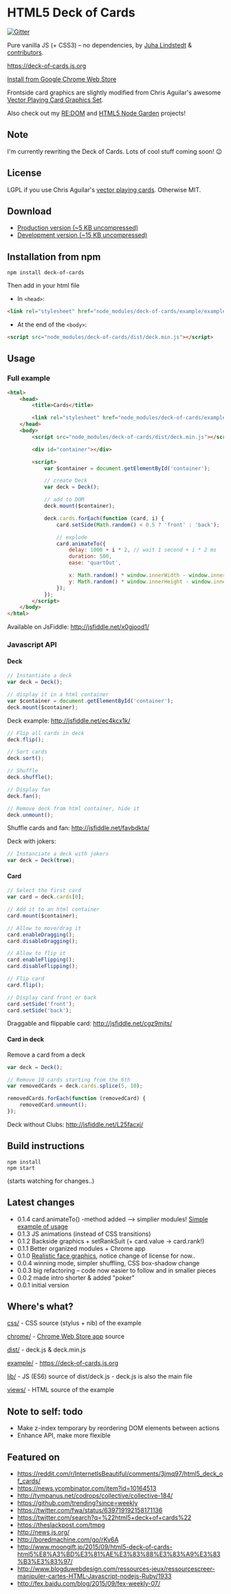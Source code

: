 # HTML5 Deck of Cards
[![Gitter](https://badges.gitter.im/Join%20Chat.svg)](https://gitter.im/pakastin/deck-of-cards?utm_source=badge&utm_medium=badge&utm_campaign=pr-badge)

Pure vanilla JS (+ CSS3) – no dependencies, by [Juha Lindstedt](https://github.com/pakastin) & [contributors](https://github.com/pakastin/deck-of-cards/graphs/contributors).

https://deck-of-cards.js.org

[Install from Google Chrome Web Store](https://chrome.google.com/webstore/detail/html5-deck-of-cards/ljafdfknpepklmkhomgaocmehgfdcpno)

Frontside card graphics are slightly modified from Chris Aguilar's awesome [Vector Playing Card Graphics Set](http://sourceforge.net/projects/vector-cards/).

Also check out my [RE:DOM](https://redom.js.org) and [HTML5 Node Garden](https://nodegarden.js.org) projects!

## Note
I'm currently rewriting the Deck of Cards. Lots of cool stuff coming soon! 😉

## License

LGPL if you use Chris Aguilar's [vector playing cards](http://sourceforge.net/projects/vector-cards/). Otherwise MIT.

## Download

- [Production version (~5 KB uncompressed)](https://deck-of-cards.js.org/dist/deck.min.js)
- [Development version (~15 KB uncompressed)](https://deck-of-cards.js.org/dist/deck.js)

## Installation from npm
    npm install deck-of-cards

Then add in your html file

- In `<head>`:

``` html
<link rel="stylesheet" href="node_modules/deck-of-cards/example/example.css">
```

- At the end of the `<body>`:

``` html
<script src="node_modules/deck-of-cards/dist/deck.min.js"></script>
```


## Usage

### Full example

``` html
<html>
    <head>
        <title>Cards</title>

        <link rel="stylesheet" href="node_modules/deck-of-cards/example/example.css">
    </head>
    <body>
        <script src="node_modules/deck-of-cards/dist/deck.min.js"></script>

        <div id="container"></div>

        <script>
            var $container = document.getElementById('container');

            // create Deck
            var deck = Deck();

            // add to DOM
            deck.mount($container);

            deck.cards.forEach(function (card, i) {
                card.setSide(Math.random() < 0.5 ? 'front' : 'back');

                // explode
                card.animateTo({
                    delay: 1000 + i * 2, // wait 1 second + i * 2 ms
                    duration: 500,
                    ease: 'quartOut',

                    x: Math.random() * window.innerWidth - window.innerWidth / 2,
                    y: Math.random() * window.innerHeight - window.innerHeight / 2
                });
            });
        </script>
    </body>
</html>
```

Available on JsFiddle: http://jsfiddle.net/x0gjood1/


### Javascript API

#### Deck

``` js
// Instantiate a deck
var deck = Deck();

// display it in a html container
var $container = document.getElementById('container');
deck.mount($container);
```

Deck example: http://jsfiddle.net/ec4kcx1k/

``` js
// Flip all cards in deck
deck.flip();

// Sort cards
deck.sort();

// Shuffle
deck.shuffle();

// Display fan
deck.fan();

// Remove deck from html container, hide it
deck.unmount();
```

Shuffle cards and fan: http://jsfiddle.net/favbdkta/

Deck with jokers:

``` js
// Instanciate a deck with jokers
var deck = Deck(true);
```


#### Card

``` js
// Select the first card
var card = deck.cards[0];

// Add it to an html container
card.mount($container);

// Allow to move/drag it
card.enableDragging();
card.disableDragging();

// Allow to flip it
card.enableFlipping();
card.disableFlipping();

// Flip card
card.flip();

// Display card front or back
card.setSide('front');
card.setSide('back');
```

Draggable and flippable card: http://jsfiddle.net/cgz9mjts/


#### Card in deck

Remove a card from a deck

``` js
var deck = Deck();

// Remove 10 cards starting from the 6th
var removedCards = deck.cards.splice(5, 10);

removedCards.forEach(function (removedCard) {
    removedCard.unmount();
});
```

Deck without Clubs: http://jsfiddle.net/L25facxj/


## Build instructions

    npm install
    npm start

(starts watching for changes..)

## Latest changes
- 0.1.4 card.animateTo() -method added –> simplier modules! [Simple example of usage](http://jsfiddle.net/x0gjood1/)
- 0.1.3 JS animations (instead of CSS transitions)
- 0.1.2 Backside graphics + setRankSuit (+ card.value -> card.rank!)
- 0.1.1 Better organized modules + Chrome app 
- 0.1.0 [Realistic face graphics](http://sourceforge.net/projects/vector-cards/), notice change of license for now..
- 0.0.4 winning mode, simpler shuffling, CSS box-shadow change
- 0.0.3 big refactoring – code now easier to follow and in smaller pieces
- 0.0.2 made intro shorter & added "poker"
- 0.0.1 initial version


## Where's what?

[css/](https://github.com/pakastin/deck-of-cards/tree/master/css) - CSS source (stylus + nib) of the example

[chrome/](https://github.com/pakastin/deck-of-cards/tree/master/chrome) - [Chrome Web Store app](https://chrome.google.com/webstore/detail/html5-deck-of-cards/ljafdfknpepklmkhomgaocmehgfdcpno) source

[dist/](https://github.com/pakastin/deck-of-cards/tree/master/dist) - deck.js & deck.min.js

[example/](https://github.com/pakastin/deck-of-cards/tree/master/example) - https://deck-of-cards.js.org

[lib/](https://github.com/pakastin/deck-of-cards/tree/master/lib) - JS (ES6) source of dist/deck.js - deck.js is also the main file

[views/](https://github.com/pakastin/deck-of-cards/tree/master/views) - HTML source of the example


## Note to self: todo

- Make z-index temporary by reordering DOM elements between actions
- Enhance API, make more flexible


## Featured on
- https://reddit.com/r/InternetIsBeautiful/comments/3jmq97/html5_deck_of_cards/
- https://news.ycombinator.com/item?id=10164513
- http://tympanus.net/codrops/collective/collective-184/
- https://github.com/trending?since=weekly
- https://twitter.com/fwa/status/639719192158171136
- https://twitter.com/search?q=%22html5+deck+of+cards%22
- https://theslackpost.com/tmpg
- http://news.js.org/
- http://boredmachine.com/go/rKv6A
- http://www.moongift.jp/2015/09/html5-deck-of-cards-html5%E8%A3%BD%E3%81%AE%E3%83%88%E3%83%A9%E3%83%B3%E3%83%97/
- http://www.blogduwebdesign.com/ressources-jeux/ressourcescreer-manipuler-cartes-HTML-Javascript-nodejs-Ruby/1933
- http://fex.baidu.com/blog/2015/09/fex-weekly-07/
